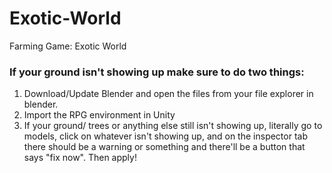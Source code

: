 # Exotic-World
Farming Game: Exotic World

### If your ground isn't showing up make sure to do two things:
1. Download/Update Blender and open the files from your file explorer in blender.
2. Import the  RPG environment in Unity
3. If your ground/ trees or anything else still isn't showing up, literally go to models, click on whatever isn't showing up, and on the inspector tab there should be a warning or something and there'll be a button that says "fix now". Then apply!
